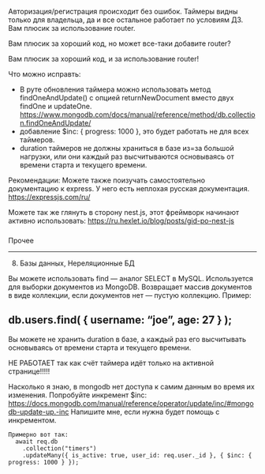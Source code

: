 Авторизация/регистрация происходит без ошибок. Таймеры видны только для владельца, да и все остальное работает по условиям ДЗ. Вам плюсик за использование router.

Вам плюсик за хороший код, но может все-таки добавите router?   

Вам плюсик  за хороший код, и за использование router!   

Что можно исправть:
- В руте обновления таймера можно использовать метод findOneAndUpdate() с опцией returnNewDocument вместо двух findOne и updateOne.
https://www.mongodb.com/docs/manual/reference/method/db.collection.findOneAndUpdate/
- добавление $inc: { progress: 1000 }, это будет работать не для всех таймеров.
- duration таймеров не должны храниться в базе из=за большой нагрузки, или они каждый раз высчитываются основываясь от времени старта и текущего времени.

Рекомендации:
Можете также поизучать самостоятельно документацию к express. У него есть неплохая русская документация.
https://expressjs.com/ru/

Можете так же глянуть в сторону nest.js, этот фреймворк начинают активно использовать:
https://ru.hexlet.io/blog/posts/gid-po-nest-js

###
Прочее

------------------

8. Базы данных, Нереляционные БД

Вы можете использовать find — аналог SELECT в MySQL. Используется для выборки документов из MongoDB. Возвращает массив документов в виде коллекции, если документов нет — пустую коллекцию. Пример:

db.users.find( { username: “joe”, age: 27 } );
----------------

Вы можете не хранить duration в базе, а каждый раз его высчитывать основываясь от времени старта и текущего времени.




НЕ РАБОТАЕТ так как счёт таймера идёт только на активной странице!!!!!

Насколько я знаю, в mongodb нет доступа к самим данным во время их изменения.
Попробуйте инкремент $inc:
https://docs.mongodb.com/manual/reference/operator/update/inc/#mongodb-update-up.-inc
Напишите мне, если нужна будет помощь с инкрементом.

    Примерно вот так:
      await req.db
        .collection("timers")
        .updateMany({ is_active: true, user_id: req.user._id }, { $inc: { progress: 1000 } });
